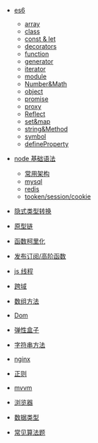 <!--
 * @Author: your name
 * @Date: 2020-02-24 21:22:58
 * @LastEditTime: 2020-04-17 17:32:32
 * @LastEditors: Please set LastEditors
 * @Description: In User Settings Edit
 * @FilePath: /weibo/Users/changcheng/Downloads/webNotes/SUMMARY.md
 -->

- [es6](web/es6/解构赋值.md)

  - [array](web/es6/array.md)
  - [class](web/es6/class.md)
  - [const & let](web/es6/const&let.md)
  - [decorators](web/es6/decorators.md)
  - [function](web/es6/function.md)
  - [generator](web/es6/generator.md)
  - [iterator](web/es6/iterator.md)
  - [module](web/es6/module.md)
  - [Number&Math](web/es6/Number&Math.md)
  - [object](web/es6/object.md)
  - [promise](web/es6/promise.md)
  - [proxy](web/es6/proxy.md)
  - [Reflect](web/es6/Reflect.md)
  - [set&map](web/es6/set&map.md)
  - [string&Method](web/es6/string&Method.md)
  - [symbol](web/es6/symbol.md)
  - [defineProperty](web/es6/defineProperty.md)

- [node 基础语法](node/node.md)

  - [常用架构](node/index.md)
  - [mysql](node/mysql.md)
  - [redis](node/redis.md)
  - [tooken/session/cookie](node/token.md)

- [隐式类型转换](web/typeOf/index.md)
- [原型链](web/prototype/index.md)
- [函数柯里化](web/curring.md)
- [发布订阅/高阶函数](web/fun/index.md)
- [js 线程](web/eventLoop/eventLoop.md)
- [跨域](web/jsonp/index.md)
- [数组方法](web/arr/index.md)
- [Dom](web/dom/index.md)
- [弹性盒子](web/flex/index.md)
- [字符串方法](web/string/index.md)
- [nginx](web/nginx/index.md)
- [正则](web/regExp/index.md)
- [mvvm](web/mvvm/index.md)
- [浏览器](web/netWork/index.md)
- [数据类型](web/data.md)
- [常见算法题](web/algorithm.md)
